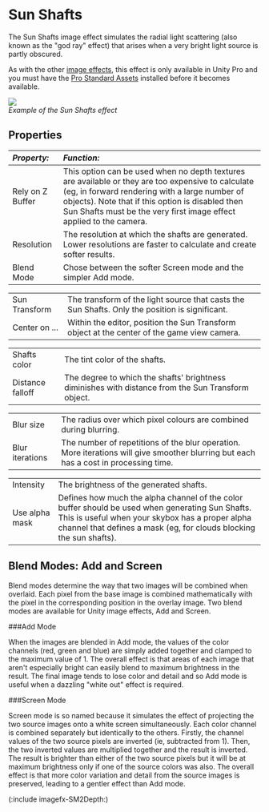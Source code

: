 Sun Shafts
==========


The <span class=keyword>Sun Shafts</span> image effect simulates the radial light scattering (also known as the "god ray" effect) that arises when a very bright light source is partly obscured.

As with the other [image effects](comp-ImageEffects.html), this effect is only available in Unity Pro and you must have the [Pro Standard Assets](HOWTO-InstallStandardAssets.html) installed before it becomes available.

![](http://docwiki.hq.unity3d.com/uploads/Main/ImageEffects./sunShaftsExample.png)  
_Example of the Sun Shafts effect_

Properties
----------



|**_Property:_** |**_Function:_** |
|:---|:---|
|<span class=component>Rely on Z Buffer</span> |This option can be used when no depth textures are available or they are too expensive to calculate (eg, in forward rendering with a large number of objects). Note that if this option is disabled then Sun Shafts must be the very first image effect applied to the camera.|
|<span class=component>Resolution</span> |The resolution at which the shafts are generated. Lower resolutions are faster to calculate and create softer results. |
|<span class=component>Blend Mode</span> |Chose between the softer <span class=component>Screen</span> mode and the simpler <span class=component>Add</span> mode. |


|    |    |
|:---|:---|
|<span class=component>Sun Transform</span> |The transform of the light source that casts the Sun Shafts. Only the position is significant. |
|<span class=component>Center on ...</span>|Within the editor, position the <span class=component>Sun Transform</span> object at the center of the game view camera.|


|    |    |
|:---|:---|
|<span class=component>Shafts color</span> |The tint color of the shafts. |
|<span class=component>Distance falloff</span> |The degree to which the shafts' brightness diminishes with distance from the <span class=component>Sun Transform</span> object. |


|    |    |
|:---|:---|
|<span class=component>Blur size</span> |The radius over which pixel colours are combined during blurring. |
|<span class=component>Blur iterations</span> |The number of repetitions of the blur operation. More iterations will give smoother blurring but each has a cost in processing time.|


|    |    |
|:---|:---|
|<span class=component>Intensity</span> |The brightness of the generated shafts. |
|<span class=component>Use alpha mask</span> |Defines how much the alpha channel of the color buffer should be used when generating Sun Shafts. This is useful when your skybox has a proper alpha channel that defines a mask (eg, for clouds blocking the sun shafts). |

Blend Modes: Add and Screen
---------------------------


Blend modes determine the way that two images will be combined when overlaid. Each pixel from the base image is combined mathematically with the pixel in the corresponding position in the overlay image. Two blend modes are available for Unity image effects, Add and Screen.

###Add Mode

When the images are blended in Add mode, the values of the color channels (red, green and blue) are simply added together and clamped to the maximum value of 1. The overall effect is that areas of each image that aren't especially bright can easily blend to maximum brightness in the result. The final image tends to lose color and detail and so Add mode is useful when a dazzling "white out" effect is required.

###Screen Mode

Screen mode is so named because it simulates the effect of projecting the two source images onto a white screen simultaneously. Each color channel is combined separately but identically to the others. Firstly, the channel values of the two source pixels are inverted (ie, subtracted from 1). Then, the two inverted values are multiplied together and the result is inverted. The result is brighter than either of the two source pixels but it will be at maximum brightness only if one of the source colors was also. The overall effect is that more color variation and detail from the source images is preserved, leading to a gentler effect than Add mode.

(:include imagefx-SM2Depth:)


